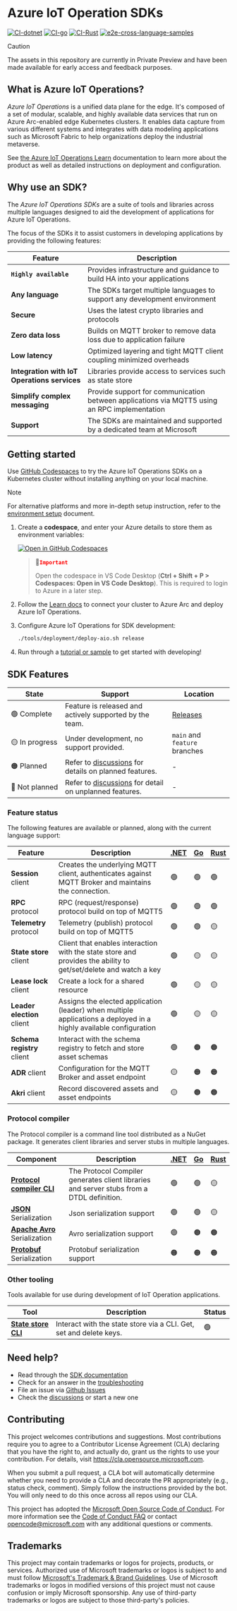 # Azure IoT Operation SDKs

[![CI-dotnet](https://github.com/Azure/iot-operations-sdks/actions/workflows/ci-dotnet.yml/badge.svg)](https://github.com/Azure/iot-operations-sdks/actions/workflows/ci-dotnet.yml)
[![CI-go](https://github.com/Azure/iot-operations-sdks/actions/workflows/ci-go.yml/badge.svg)](https://github.com/Azure/iot-operations-sdks/actions/workflows/ci-go.yml)
[![CI-Rust](https://github.com/Azure/iot-operations-sdks/actions/workflows/ci-rust.yml/badge.svg)](https://github.com/Azure/iot-operations-sdks/actions/workflows/ci-rust.yml)
[![e2e-cross-language-samples](https://github.com/Azure/iot-operations-sdks/actions/workflows/e2e-cross-language-samples.yml/badge.svg)](https://github.com/Azure/iot-operations-sdks/actions/workflows/e2e-cross-language-samples.yml)

> [!CAUTION]
> The assets in this repository are currently in Private Preview and have been made available for early access and feedback purposes.

## What is Azure IoT Operations?

*Azure IoT Operations* is a unified data plane for the edge. It's composed of a set of modular, scalable, and highly available data services that run on Azure Arc-enabled edge Kubernetes clusters. It enables data capture from various different systems and integrates with data modeling applications such as Microsoft Fabric to help organizations deploy the industrial metaverse.

See [the Azure IoT Operations Learn](https://learn.microsoft.com/azure/iot-operations/) documentation to learn more about the product as well as detailed instructions on deployment and configuration.

## Why use an SDK?

The *Azure IoT Operations SDKs* are a suite of tools and libraries across multiple languages designed to aid the development of applications for Azure IoT Operations.

The focus of the SDKs it to assist customers in developing applications by providing the following features:

| Feature | Description |
|-|-|
| <code>**Highly available** | Provides infrastructure and guidance to build HA into your applications |
| **Any language** | The SDKs target multiple languages to support any development environment |
| **Secure** | Uses the latest crypto libraries and protocols |
| **Zero data loss** | Builds on MQTT broker to remove data loss due to application failure |
| **Low latency** | Optimized layering and tight MQTT client coupling minimized overheads |
| **Integration with IoT Operations services** | Libraries provide access to services such as state store |
| **Simplify complex messaging** | Provide support for communication between applications via MQTT5 using an RPC implementation |
| **Support** | The SDKs are maintained and supported by a dedicated team at Microsoft |

## Getting started

Use [GitHub Codespaces](https://github.com/features/codespaces) to try the Azure IoT Operations SDKs on a Kubernetes cluster without installing anything on your local machine.

> [!NOTE] 
> For alternative platforms and more in-depth setup instruction, refer to the [environment setup](/doc/setup.md) document.

1. Create a **codespace**, and enter your Azure details to store them as environment variables:

   [![Open in GitHub Codespaces](https://github.com/codespaces/badge.svg)](https://codespaces.new/Azure/iot-operations-sdks?hide_repo_select=true&editor=vscode)

   > :stop_sign:<code style="color:red">**Important**</code>  
   >  
   > Open the codespace in VS Code Desktop (**Ctrl + Shift + P > Codespaces: Open in VS Code Desktop**).  This is required to login to Azure in a later step.

1. Follow the [Learn docs](https://learn.microsoft.com/azure/iot-operations/get-started-end-to-end-sample/quickstart-deploy?tabs=codespaces) to connect your cluster to Azure Arc and deploy Azure IoT Operations.

1. Configure Azure IoT Operations for SDK development:

   ```bash
   ./tools/deployment/deploy-aio.sh release
   ```

1. Run through a [tutorial or sample](/samples) to get started with developing!

## SDK Features

| State | Support | Location |
|-|-|-|
| :green_circle:&nbsp;Complete | Feature is released and actively supported by the team. | [Releases](https://github.com/Azure/iot-operations-sdks/releases) |
| :yellow_circle:&nbsp;In&nbsp;progress | Under development, no support provided. | `main` and `feature` branches |
| :orange_circle:&nbsp;Planned | Refer to [discussions](https://github.com/Azure/iot-operations-sdks/discussions) for details on planned features. | - |
| :red_circle:&nbsp;Not&nbsp;planned | Refer to [discussions](https://github.com/Azure/iot-operations-sdks/discussions) for detail on unplanned features. | - |

### Feature status

The following features are available or planned, along with the current language support:

| Feature | Description | [.NET](./dotnet) | [Go](./go) | [Rust](./rust) |
|-|-|-|-|-|
| **Session** client | Creates the underlying MQTT client, authenticates against MQTT Broker and maintains the connection. | :green_circle: | :green_circle: | :green_circle: |
| **RPC** protocol | RPC (request/response) protocol build on top of MQTT5 | :green_circle: | :green_circle: | :green_circle: |
| **Telemetry** protocol | Telemetry (publish) protocol build on top of MQTT5 | :green_circle: | :green_circle: | :yellow_circle: |
| **State store** client | Client that enables interaction with the state store and provides the ability to get/set/delete and watch a key | :green_circle: | :yellow_circle: | :yellow_circle: |
| **Lease lock** client | Create a lock for a shared resource | :green_circle: | :yellow_circle: | :yellow_circle: |
| **Leader election** client | Assigns the elected application (leader) when multiple applications a deployed in a highly available configuration | :green_circle: | :yellow_circle: | :yellow_circle: |
| **Schema registry** client | Interact with the schema registry to fetch and store asset schemas | :green_circle: | :orange_circle: | :orange_circle: |
| **ADR** client | Configuration for the MQTT Broker and asset endpoint | :yellow_circle: | :orange_circle: | :orange_circle: |
| **Akri** client | Record discovered assets and asset endpoints | :yellow_circle: | :orange_circle: | :orange_circle: |

### Protocol compiler

The Protocol compiler is a command line tool distributed as a NuGet package. It generates client libraries and server stubs in multiple languages.

| Component | Description | [.NET](/dotnet) | [Go](/go) | [Rust](/rust) |
|-|-|-|-|-|
| [**Protocol compiler CLI**](/codegen) | The Protocol Compiler generates client libraries and server stubs from a DTDL definition. | :green_circle: | :green_circle:  | :yellow_circle:  |
| [**JSON**](https://www.json.org/) Serialization | Json serialization support | :green_circle: | :green_circle:  | :yellow_circle:  |
| [**Apache Avro**](https://avro.apache.org/) Serialization | Avro serialization support | :green_circle: | :orange_circle: | :orange_circle: |
| [**Protobuf**](https://protobuf.dev/) Serialization | Protobuf serialization support| :orange_circle: | :orange_circle: | :orange_circle: |

### Other tooling

Tools available for use during development of IoT Operation applications.

| Tool | Description | Status |
|-|-|-|
| [**State store CLI**](/tools/dsscli) | Interact with the state store via a CLI. Get, set and delete keys. | :green_circle: |

## Need help?

* Read through the [SDK documentation](./doc)
* Check for an answer in the [troubleshooting](./doc/troubleshooting.md)
* File an issue via [Github Issues](https://github.com/Azure/iot-operations-sdks/issues/new/choose)
* Check the [discussions](https://github.com/Azure/iot-operations-sdks/discussions) or start a new one

## Contributing

This project welcomes contributions and suggestions. Most contributions require you to agree to a
Contributor License Agreement (CLA) declaring that you have the right to, and actually do, grant us
the rights to use your contribution. For details, visit https://cla.opensource.microsoft.com.

When you submit a pull request, a CLA bot will automatically determine whether you need to provide
a CLA and decorate the PR appropriately (e.g., status check, comment). Simply follow the instructions
provided by the bot. You will only need to do this once across all repos using our CLA.

This project has adopted the [Microsoft Open Source Code of Conduct](https://opensource.microsoft.com/codeofconduct/).
For more information see the [Code of Conduct FAQ](https://opensource.microsoft.com/codeofconduct/faq/) or
contact [opencode@microsoft.com](mailto:opencode@microsoft.com) with any additional questions or comments.

## Trademarks

This project may contain trademarks or logos for projects, products, or services. Authorized use of Microsoft 
trademarks or logos is subject to and must follow 
[Microsoft's Trademark & Brand Guidelines](https://www.microsoft.com/en-us/legal/intellectualproperty/trademarks/usage/general).
Use of Microsoft trademarks or logos in modified versions of this project must not cause confusion or imply Microsoft sponsorship.
Any use of third-party trademarks or logos are subject to those third-party's policies.
